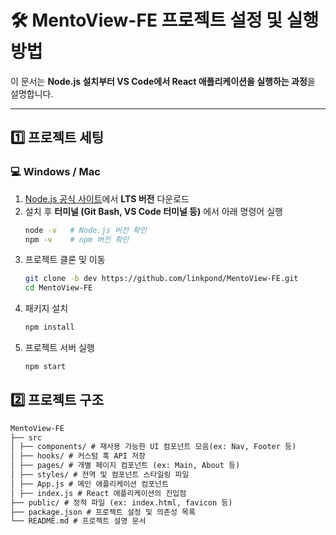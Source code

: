# 🛠️ MentoView-FE 프로젝트 설정 및 실행 방법  

이 문서는 **Node.js 설치부터 VS Code에서 React 애플리케이션을 실행하는 과정**을 설명합니다.

---

## 1️⃣ 프로젝트 세팅

### 💻 **Windows / Mac**
1. [Node.js 공식 사이트](https://nodejs.org/)에서 **LTS 버전** 다운로드  
2. 설치 후 **터미널 (Git Bash, VS Code 터미널 등)** 에서 아래 명령어 실행  
   ```sh
   node -v   # Node.js 버전 확인
   npm -v    # npm 버전 확인
3. 프로젝트 클론 및 이동
    ```sh
    git clone -b dev https://github.com/linkpond/MentoView-FE.git
    cd MentoView-FE
4. 패키지 설치
    ```sh
    npm install
5. 프로젝트 서버 실행
    ```sh
    npm start
    
## 2️⃣ 프로젝트 구조
```md
MentoView-FE
├── src
│ ├── components/ # 재사용 가능한 UI 컴포넌트 모음(ex: Nav, Footer 등)
│ ├── hooks/ # 커스텀 훅 API 저장
│ ├── pages/ # 개별 페이지 컴포넌트 (ex: Main, About 등)
│ ├── styles/ # 전역 및 컴포넌트 스타일링 파일
│ ├── App.js # 메인 애플리케이션 컴포넌트
│ ├── index.js # React 애플리케이션의 진입점
├── public/ # 정적 파일 (ex: index.html, favicon 등)
├── package.json # 프로젝트 설정 및 의존성 목록
└── README.md # 프로젝트 설명 문서
